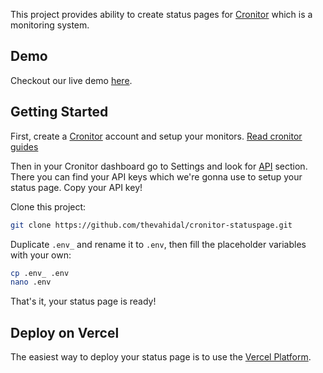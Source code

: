 This project provides ability to create status pages for [Cronitor](https://Cronitor.io/) which is a monitoring system.


## Demo
Checkout our live demo [here](https://cronitor-statuspage.vercel.app).

## Getting Started

First, create a [Cronitor](https://cronitor.io/signup) account and setup your monitors. [Read cronitor guides](https://cronitor.io/docs/guides)

Then in your Cronitor dashboard go to Settings and look for [API](https://cronitor.io/app/settings/api) section. There you can find your API keys which we're gonna use to setup your status page. Copy your API key!

Clone this project: 

```bash
git clone https://github.com/thevahidal/cronitor-statuspage.git
```

Duplicate ```.env_``` and rename it to ```.env```, then fill the placeholder variables with your own:

```bash
cp .env_ .env
nano .env
```

That's it, your status page is ready!

## Deploy on Vercel

The easiest way to deploy your status page is to use the [Vercel Platform](https://vercel.com/new).

